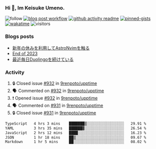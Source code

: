 ### Hi 👋, Im Keisuke Umeno.

<!--
**9renpoto/9renpoto** is a ✨ _special_ ✨ repository because its `README.md` (this file) appears on your GitHub profile.

Here are some ideas to get you started:

- 🔭 I’m currently working on ...
- 🌱 I’m currently learning ...
- 👯 I’m looking to collaborate on ...
- 🤔 I’m looking for help with ...
- 💬 Ask me about ...
- 📫 How to reach me: ...
- 😄 Pronouns: ...
- ⚡ Fun fact: ...
-->

![follow](https://img.shields.io/github/followers/9renpoto?label=Follow&style=social)
[![blog post workflow](https://github.com/9renpoto/9renpoto/actions/workflows/blog.yml/badge.svg)](https://github.com/9renpoto/9renpoto/actions/workflows/blog.yml)
[![github activity readme](https://github.com/9renpoto/9renpoto/actions/workflows/activity.yml/badge.svg)](https://github.com/9renpoto/9renpoto/actions/workflows/activity.yml)
[![pinned-gists](https://github.com/9renpoto/9renpoto/actions/workflows/pin-gist.yml/badge.svg)](https://github.com/9renpoto/9renpoto/actions/workflows/pin-gist.yml)
[![wakatime](https://github.com/9renpoto/9renpoto/actions/workflows/waka-readme-status.yml/badge.svg)](https://github.com/9renpoto/9renpoto/actions/workflows/waka-readme-status.yml)
![visitors](https://komarev.com/ghpvc/?username=9renpoto&label=Profile%20views&color=0e75b6&style=flat)

### Blogs posts

<!-- BLOG-POST-LIST:START -->
- [新年の休みを利用してAstroNvimを触る](https://9renpoto.win/entry/2024/01/03/new-year-holidays)
- [End of 2023](https://9renpoto.win/entry/2023/12/31/end)
- [最近毎日Duolingoを続けている](https://9renpoto.win/entry/2023/12/05/duolingo)
<!-- BLOG-POST-LIST:END -->

### Activity

<!--START_SECTION:activity-->
1. 🔒 Closed issue [#932](https://github.com/9renpoto/upptime/issues/932) in [9renpoto/upptime](https://github.com/9renpoto/upptime)
2. 🗣 Commented on [#932](https://github.com/9renpoto/upptime/issues/932#issuecomment-1877454211) in [9renpoto/upptime](https://github.com/9renpoto/upptime)
3. ❗ Opened issue [#932](https://github.com/9renpoto/upptime/issues/932) in [9renpoto/upptime](https://github.com/9renpoto/upptime)
4. 🗣 Commented on [#931](https://github.com/9renpoto/upptime/issues/931#issuecomment-1877238360) in [9renpoto/upptime](https://github.com/9renpoto/upptime)
5. 🔒 Closed issue [#931](https://github.com/9renpoto/upptime/issues/931) in [9renpoto/upptime](https://github.com/9renpoto/upptime)
<!--END_SECTION:activity-->

<!--START_SECTION:waka-->

```txt
TypeScript   4 hrs 3 mins    ███████▒░░░░░░░░░░░░░░░░░   29.91 %
YAML         3 hrs 35 mins   ██████▓░░░░░░░░░░░░░░░░░░   26.54 %
JavaScript   2 hrs 12 mins   ████░░░░░░░░░░░░░░░░░░░░░   16.23 %
JSON         1 hr 18 mins    ██▒░░░░░░░░░░░░░░░░░░░░░░   09.67 %
Markdown     1 hr 5 mins     ██░░░░░░░░░░░░░░░░░░░░░░░   08.02 %
```

<!--END_SECTION:waka-->
